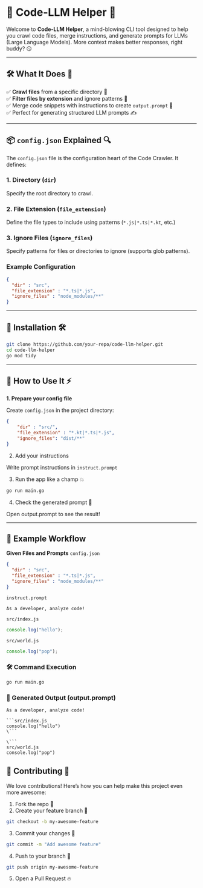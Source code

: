 # 🤯 Code-LLM Helper 🚀  

Welcome to **Code-LLM Helper**, a mind-blowing CLI tool designed to help you crawl code files, merge instructions, and generate prompts for LLMs (Large Language Models). More context makes better responses, right buddy? 😏

---

## 🛠️ What It Does 🧩  

✅ **Crawl files** from a specific directory 🎯  
✅ **Filter files by extension** and ignore patterns 🛑  
✅ Merge code snippets with instructions to create `output.prompt` 🧾  
✅ Perfect for generating structured LLM prompts ✍️  

---

## 📦 `config.json` Explained 🔍  

The `config.json` file is the configuration heart of the Code Crawler. It defines:  

### **1. Directory (`dir`)**  
Specify the root directory to crawl.  

### **2. File Extension (`file_extension`)**  
Define the file types to include using patterns (`*.js|*.ts|*.kt`, etc.)  

### **3. Ignore Files (`ignore_files`)**  
Specify patterns for files or directories to ignore (supports glob patterns).  

### **Example Configuration**  

```json
{
  "dir" : "src",
  "file_extension" : "*.ts|*.js",
  "ignore_files" : "node_modules/**"
}
```

---

## 🔧 Installation 🛠️  

```bash
git clone https://github.com/your-repo/code-llm-helper.git
cd code-llm-helper
go mod tidy
```
---

## 🚀 How to Use It ⚡

**1. Prepare your config file**

Create `config.json` in the project directory:

```json
{
    "dir" : "src/",
    "file_extension" : "*.kt|*.ts|*.js",
    "ignore_files": "dist/**"
}
```

2. Add your instructions

Write prompt instructions in `instruct.prompt`

3. Run the app like a champ 💥

```bash
go run main.go
```

4. Check the generated prompt 🎉

Open output.prompt to see the result!

---

## 📝 Example Workflow

**Given Files and Prompts**
`config.json`

```json
{
  "dir" : "src",
  "file_extension" : "*.ts|*.js",
  "ignore_files" : "node_modules/**"
}
```

`instruct.prompt` 

```prompt
As a developer, analyze code! 
```

`src/index.js`
```javascript
console.log("hello");
```

`src/world.js`
```javascript
console.log("pop");
```

### 🛠 Command Execution

```bash
go run main.go
```

### 📝 Generated Output (output.prompt)

```prompt
As a developer, analyze code!

```src/index.js
console.log("hello")
\```

\```
src/world.js
console.log("pop")
```

## 🤝 Contributing 👏
We love contributions! Here’s how you can help make this project even more awesome:

1. Fork the repo 🍴
2. Create your feature branch 🌵
```bash
git checkout -b my-awesome-feature
```
3. Commit your changes 🎉
```bash
git commit -m "Add awesome feature"
```
4. Push to your branch 🚀
```bash
git push origin my-awesome-feature
```
5. Open a Pull Request 🔥